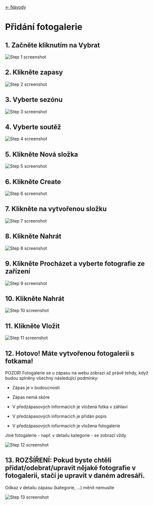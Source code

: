 [<- Návody](https://rblaha15.github.io/loko-navody)

# Přidání fotogalerie

## 1. Začněte kliknutím na Vybrat

![Step 1 screenshot](https://images.tango.us/workflows/79d495f1-c05a-4f4a-9f04-f49662f74c35/steps/cb7be480-f236-4ce1-bc72-ceeb0aaf234d/2f7bb16f-c22d-41b5-a322-e49100f7cb07.png?crop=focalpoint&fit=crop&fp-x=0.5000&fp-y=0.5000&w=1200)


## 2. Klikněte zapasy

![Step 2 screenshot](https://images.tango.us/workflows/79d495f1-c05a-4f4a-9f04-f49662f74c35/steps/eeac7076-4cee-4ad5-b635-8babed2ef995/c0607f74-be78-40f7-ba21-50022891d322.png?crop=focalpoint&fit=crop&fp-x=0.5000&fp-y=0.5000&w=1200)


## 3. Vyberte sezónu

![Step 3 screenshot](https://images.tango.us/workflows/79d495f1-c05a-4f4a-9f04-f49662f74c35/steps/f01981d6-277b-4c91-9151-738709f32751/7f39cb23-adcb-453e-8aaf-5fdf51d4763c.png?crop=focalpoint&fit=crop&fp-x=0.5000&fp-y=0.5000&w=1200)


## 4. Vyberte soutěž

![Step 4 screenshot](https://images.tango.us/workflows/79d495f1-c05a-4f4a-9f04-f49662f74c35/steps/024588e9-630f-48c0-b44f-42bdbea7bac2/eafd7118-87a8-4b54-8b9b-284f66dafdaa.png?crop=focalpoint&fit=crop&fp-x=0.5000&fp-y=0.5000&w=1200)


## 5. Klikněte Nová složka

![Step 5 screenshot](https://images.tango.us/workflows/79d495f1-c05a-4f4a-9f04-f49662f74c35/steps/3f9bc71d-e4d7-4ee0-a972-972d02cb130a/ce1433ff-417f-4241-8a55-a1b7c457bfb3.png?crop=focalpoint&fit=crop&fp-x=0.5000&fp-y=0.5000&w=1200)


## 6. Klikněte Create

![Step 6 screenshot](https://images.tango.us/workflows/79d495f1-c05a-4f4a-9f04-f49662f74c35/steps/06b1afe0-3114-480b-a348-be5dd907bb70/84d828ef-52b4-4ac4-9bc8-838536287827.png?crop=focalpoint&fit=crop&fp-x=0.4953&fp-y=0.4588&fp-z=2.6907&w=1200)


## 7. Klikněte na vytvořenou složku

![Step 7 screenshot](https://images.tango.us/workflows/79d495f1-c05a-4f4a-9f04-f49662f74c35/steps/df399807-ab79-4fe1-bccb-0c7a78467ddf/b46b3ac9-8c60-4ca4-ac41-99f6af1b37df.png?crop=focalpoint&fit=crop&fp-x=0.5000&fp-y=0.5000&w=1200)


## 8. Klikněte Nahrát

![Step 8 screenshot](https://images.tango.us/workflows/79d495f1-c05a-4f4a-9f04-f49662f74c35/steps/0d42c708-b5eb-4e3c-9c74-4d12fcd3b05d/bf5336fa-31e0-4e03-8f84-97fe75bd90c7.png?crop=focalpoint&fit=crop&fp-x=0.5000&fp-y=0.5000&w=1200)


## 9. Klikněte Procházet a vyberte fotografie ze zařízení

![Step 9 screenshot](https://images.tango.us/workflows/79d495f1-c05a-4f4a-9f04-f49662f74c35/steps/9aa73ddc-a0cc-49ae-858c-bea48903f944/eaf512e0-dce1-45df-b5ef-5d02116e2329.png?crop=focalpoint&fit=crop&fp-x=0.6453&fp-y=0.4931&fp-z=2.0000&w=1200)


## 10. Klikněte Nahrát

![Step 10 screenshot](https://images.tango.us/workflows/79d495f1-c05a-4f4a-9f04-f49662f74c35/steps/3fd59fde-1ce2-4ba5-b356-037525395749/57c3c9b6-34ed-4127-8f3a-8b911d5e7b1b.png?crop=focalpoint&fit=crop&fp-x=0.5000&fp-y=0.5000&w=1200)


## 11. Klikněte Vložit

![Step 11 screenshot](https://images.tango.us/workflows/79d495f1-c05a-4f4a-9f04-f49662f74c35/steps/90090692-e10b-49ad-a5d6-bdc4cc1f3198/0244f04d-b639-4ec6-8eba-2fc860c8b2d4.png?crop=focalpoint&fit=crop&fp-x=0.5000&fp-y=0.5000&w=1200)


## 12. Hotovo! Máte vytvořenou fotogalerii s fotkama!
POZOR! Fotogalerie se u zápasu na webu zobrazí až právě tehdy, když budou splněny všechny následující podmínky:

*   Zápas je v budoucnosti
    
*   Zápas nemá skóre
    
*   V předzápasových informacích je vložená fotka v záhlaví
    
*   V předzápasových informacích je přidán popis
    
*   V předzápasových informacích je vložena fotogalerie
    

Jiné fotogalerie - např. v detailu kategorie - se zobrazí vždy

![Step 12 screenshot](https://images.tango.us/workflows/79d495f1-c05a-4f4a-9f04-f49662f74c35/steps/8d9afaf9-c51a-46e1-ac18-af7778a48c45/d5185b69-693f-4218-a670-719e5bbb5ee2.png?crop=focalpoint&fit=crop&fp-x=0.5000&fp-y=0.5000&w=1200)


## 13. ROZŠÍŘENÍ: Pokud byste chtěli přidat/odebrat/upravit nějaké fotografie v fotogalerii, stačí je upravit v daném adresáři.
Odkaz v detailu zápasu (kategorie, ...) měnit nemusíte

![Step 13 screenshot](https://images.tango.us/workflows/79d495f1-c05a-4f4a-9f04-f49662f74c35/steps/aa689b20-ebba-4c79-9d94-4b55360b53a2/bbfd3f94-15aa-49e3-9244-379d74729a94.png?crop=focalpoint&fit=crop&fp-x=0.5000&fp-y=0.5000&w=1200)
